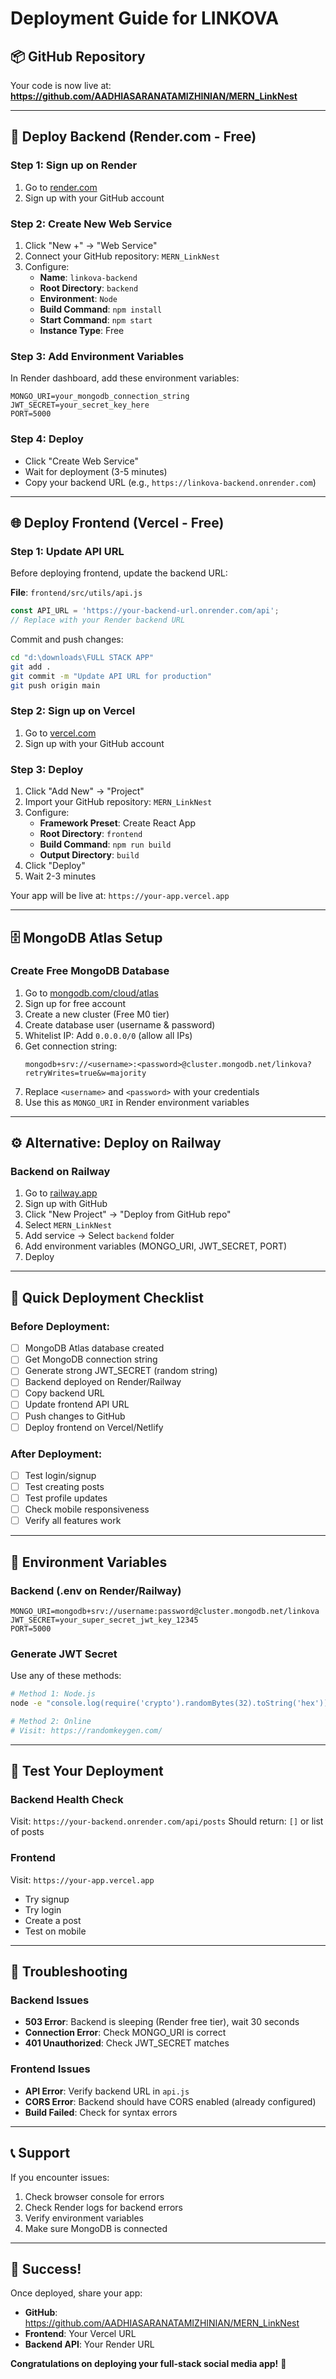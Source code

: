 # Deployment Guide for LINKOVA

## 📦 GitHub Repository
Your code is now live at: **https://github.com/AADHIASARANATAMIZHINIAN/MERN_LinkNest**

---

## 🚀 Deploy Backend (Render.com - Free)

### Step 1: Sign up on Render
1. Go to [render.com](https://render.com)
2. Sign up with your GitHub account

### Step 2: Create New Web Service
1. Click "New +" → "Web Service"
2. Connect your GitHub repository: `MERN_LinkNest`
3. Configure:
   - **Name**: `linkova-backend`
   - **Root Directory**: `backend`
   - **Environment**: `Node`
   - **Build Command**: `npm install`
   - **Start Command**: `npm start`
   - **Instance Type**: Free

### Step 3: Add Environment Variables
In Render dashboard, add these environment variables:
```
MONGO_URI=your_mongodb_connection_string
JWT_SECRET=your_secret_key_here
PORT=5000
```

### Step 4: Deploy
- Click "Create Web Service"
- Wait for deployment (3-5 minutes)
- Copy your backend URL (e.g., `https://linkova-backend.onrender.com`)

---

## 🌐 Deploy Frontend (Vercel - Free)

### Step 1: Update API URL
Before deploying frontend, update the backend URL:

**File**: `frontend/src/utils/api.js`
```javascript
const API_URL = 'https://your-backend-url.onrender.com/api';
// Replace with your Render backend URL
```

Commit and push changes:
```bash
cd "d:\downloads\FULL STACK APP"
git add .
git commit -m "Update API URL for production"
git push origin main
```

### Step 2: Sign up on Vercel
1. Go to [vercel.com](https://vercel.com)
2. Sign up with your GitHub account

### Step 3: Deploy
1. Click "Add New" → "Project"
2. Import your GitHub repository: `MERN_LinkNest`
3. Configure:
   - **Framework Preset**: Create React App
   - **Root Directory**: `frontend`
   - **Build Command**: `npm run build`
   - **Output Directory**: `build`
4. Click "Deploy"
5. Wait 2-3 minutes

Your app will be live at: `https://your-app.vercel.app`

---

## 🗄️ MongoDB Atlas Setup

### Create Free MongoDB Database
1. Go to [mongodb.com/cloud/atlas](https://www.mongodb.com/cloud/atlas)
2. Sign up for free account
3. Create a new cluster (Free M0 tier)
4. Create database user (username & password)
5. Whitelist IP: Add `0.0.0.0/0` (allow all IPs)
6. Get connection string:
   ```
   mongodb+srv://<username>:<password>@cluster.mongodb.net/linkova?retryWrites=true&w=majority
   ```
7. Replace `<username>` and `<password>` with your credentials
8. Use this as `MONGO_URI` in Render environment variables

---

## ⚙️ Alternative: Deploy on Railway

### Backend on Railway
1. Go to [railway.app](https://railway.app)
2. Sign up with GitHub
3. Click "New Project" → "Deploy from GitHub repo"
4. Select `MERN_LinkNest`
5. Add service → Select `backend` folder
6. Add environment variables (MONGO_URI, JWT_SECRET, PORT)
7. Deploy

---

## 🎯 Quick Deployment Checklist

### Before Deployment:
- [ ] MongoDB Atlas database created
- [ ] Get MongoDB connection string
- [ ] Generate strong JWT_SECRET (random string)
- [ ] Backend deployed on Render/Railway
- [ ] Copy backend URL
- [ ] Update frontend API URL
- [ ] Push changes to GitHub
- [ ] Deploy frontend on Vercel/Netlify

### After Deployment:
- [ ] Test login/signup
- [ ] Test creating posts
- [ ] Test profile updates
- [ ] Check mobile responsiveness
- [ ] Verify all features work

---

## 🔧 Environment Variables

### Backend (.env on Render/Railway)
```env
MONGO_URI=mongodb+srv://username:password@cluster.mongodb.net/linkova
JWT_SECRET=your_super_secret_jwt_key_12345
PORT=5000
```

### Generate JWT Secret
Use any of these methods:
```bash
# Method 1: Node.js
node -e "console.log(require('crypto').randomBytes(32).toString('hex'))"

# Method 2: Online
# Visit: https://randomkeygen.com/
```

---

## 📱 Test Your Deployment

### Backend Health Check
Visit: `https://your-backend.onrender.com/api/posts`
Should return: `[]` or list of posts

### Frontend
Visit: `https://your-app.vercel.app`
- Try signup
- Try login
- Create a post
- Test on mobile

---

## 🐛 Troubleshooting

### Backend Issues
- **503 Error**: Backend is sleeping (Render free tier), wait 30 seconds
- **Connection Error**: Check MONGO_URI is correct
- **401 Unauthorized**: Check JWT_SECRET matches

### Frontend Issues
- **API Error**: Verify backend URL in `api.js`
- **CORS Error**: Backend should have CORS enabled (already configured)
- **Build Failed**: Check for syntax errors

---

## 📞 Support

If you encounter issues:
1. Check browser console for errors
2. Check Render logs for backend errors
3. Verify environment variables
4. Make sure MongoDB is connected

---

## 🎉 Success!

Once deployed, share your app:
- **GitHub**: https://github.com/AADHIASARANATAMIZHINIAN/MERN_LinkNest
- **Frontend**: Your Vercel URL
- **Backend API**: Your Render URL

**Congratulations on deploying your full-stack social media app!** 🚀
